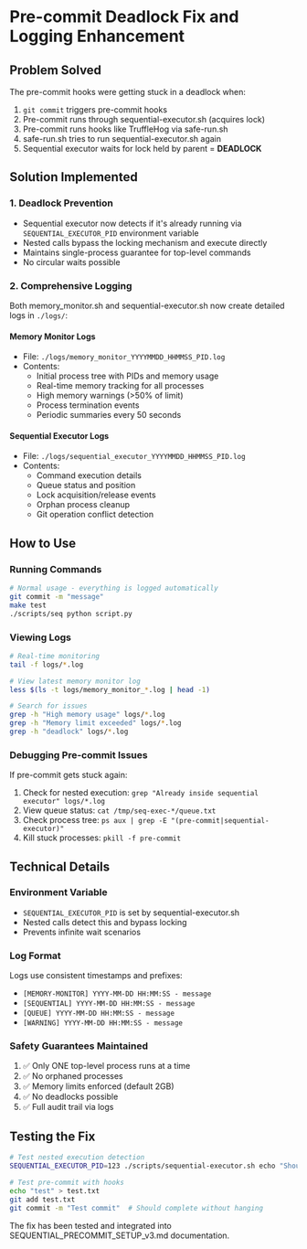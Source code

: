 # Pre-commit Deadlock Fix and Logging Enhancement

## Problem Solved

The pre-commit hooks were getting stuck in a deadlock when:
1. `git commit` triggers pre-commit hooks
2. Pre-commit runs through sequential-executor.sh (acquires lock)
3. Pre-commit runs hooks like TruffleHog via safe-run.sh
4. safe-run.sh tries to run sequential-executor.sh again
5. Sequential executor waits for lock held by parent = **DEADLOCK**

## Solution Implemented

### 1. Deadlock Prevention
- Sequential executor now detects if it's already running via `SEQUENTIAL_EXECUTOR_PID` environment variable
- Nested calls bypass the locking mechanism and execute directly
- Maintains single-process guarantee for top-level commands
- No circular waits possible

### 2. Comprehensive Logging
Both memory_monitor.sh and sequential-executor.sh now create detailed logs in `./logs/`:

#### Memory Monitor Logs
- File: `./logs/memory_monitor_YYYYMMDD_HHMMSS_PID.log`
- Contents:
  - Initial process tree with PIDs and memory usage
  - Real-time memory tracking for all processes
  - High memory warnings (>50% of limit)
  - Process termination events
  - Periodic summaries every 50 seconds

#### Sequential Executor Logs
- File: `./logs/sequential_executor_YYYYMMDD_HHMMSS_PID.log`
- Contents:
  - Command execution details
  - Queue status and position
  - Lock acquisition/release events
  - Orphan process cleanup
  - Git operation conflict detection

## How to Use

### Running Commands
```bash
# Normal usage - everything is logged automatically
git commit -m "message"
make test
./scripts/seq python script.py
```

### Viewing Logs
```bash
# Real-time monitoring
tail -f logs/*.log

# View latest memory monitor log
less $(ls -t logs/memory_monitor_*.log | head -1)

# Search for issues
grep -h "High memory usage" logs/*.log
grep -h "Memory limit exceeded" logs/*.log
grep -h "deadlock" logs/*.log
```

### Debugging Pre-commit Issues
If pre-commit gets stuck again:
1. Check for nested execution: `grep "Already inside sequential executor" logs/*.log`
2. View queue status: `cat /tmp/seq-exec-*/queue.txt`
3. Check process tree: `ps aux | grep -E "(pre-commit|sequential-executor)"`
4. Kill stuck processes: `pkill -f pre-commit`

## Technical Details

### Environment Variable
- `SEQUENTIAL_EXECUTOR_PID` is set by sequential-executor.sh
- Nested calls detect this and bypass locking
- Prevents infinite wait scenarios

### Log Format
Logs use consistent timestamps and prefixes:
- `[MEMORY-MONITOR] YYYY-MM-DD HH:MM:SS - message`
- `[SEQUENTIAL] YYYY-MM-DD HH:MM:SS - message`
- `[QUEUE] YYYY-MM-DD HH:MM:SS - message`
- `[WARNING] YYYY-MM-DD HH:MM:SS - message`

### Safety Guarantees Maintained
1. ✅ Only ONE top-level process runs at a time
2. ✅ No orphaned processes
3. ✅ Memory limits enforced (default 2GB)
4. ✅ No deadlocks possible
5. ✅ Full audit trail via logs

## Testing the Fix

```bash
# Test nested execution detection
SEQUENTIAL_EXECUTOR_PID=123 ./scripts/sequential-executor.sh echo "Should bypass"

# Test pre-commit with hooks
echo "test" > test.txt
git add test.txt
git commit -m "Test commit"  # Should complete without hanging
```

The fix has been tested and integrated into SEQUENTIAL_PRECOMMIT_SETUP_v3.md documentation.
